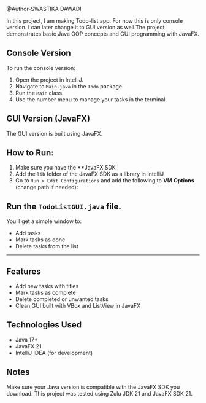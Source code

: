 @Author-SWASTIKA DAWADI

In this project, I am making Todo-list app. For now this is only console version. I can later change it to GUI
version as well.The project demonstrates basic Java OOP concepts and GUI programming with JavaFX.

## Console Version
To run the console version:
1. Open the project in IntelliJ.
2. Navigate to `Main.java` in the `Todo` package.
3. Run the `Main` class.
4. Use the number menu to manage your tasks in the terminal.

## GUI Version (JavaFX)

The GUI version is built using JavaFX.

## How to Run:
1. Make sure you have the **JavaFX SDK
2. Add the `lib` folder of the JavaFX SDK as a library in IntelliJ 
3. Go to `Run > Edit Configurations` and add the following to **VM Options** (change path if needed):


## Run the `TodoListGUI.java` file.

You’ll get a simple window to:
- Add tasks
- Mark tasks as done
- Delete tasks from the list

---

## Features
- Add new tasks with titles
- Mark tasks as complete
- Delete completed or unwanted tasks
- Clean GUI built with VBox and ListView in JavaFX

##  Technologies Used
- Java 17+
- JavaFX 21
- IntelliJ IDEA (for development)


## Notes
Make sure your Java version is compatible with the JavaFX SDK you download.
This project was tested using Zulu JDK 21 and JavaFX SDK 21.


